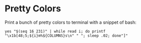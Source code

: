 # Pretty Colors

Print a bunch of pretty colors to terminal with a snippet of bash:

`yes "$(seq 16 231)" | while read i; do printf "\x1b[48;5;${i}m%${COLUMNS}s\n" " "; sleep .02; done"]"`
